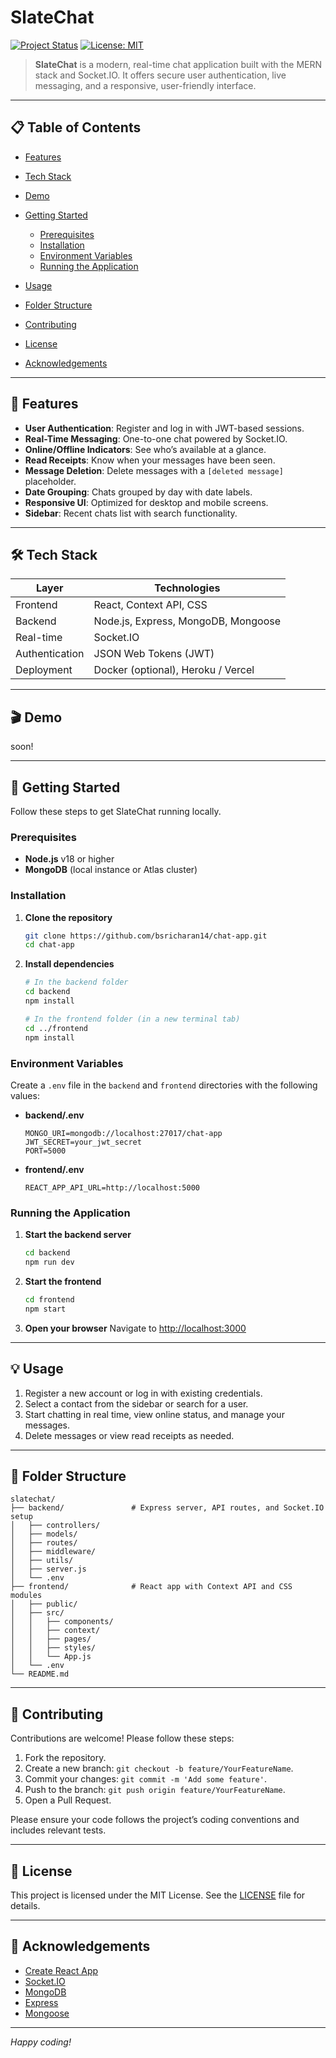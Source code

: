 # SlateChat

[![Project Status](https://img.shields.io/badge/status-in__development-yellow)](https://github.com/yourusername/slatechat)
[![License: MIT](https://img.shields.io/badge/license-MIT-blue.svg)](LICENSE)

> **SlateChat** is a modern, real-time chat application built with the MERN stack and Socket.IO. It offers secure user authentication, live messaging, and a responsive, user-friendly interface.

---

## 📋 Table of Contents

- [Features](#-features)
- [Tech Stack](#-tech-stack)
- [Demo](#-demo)
- [Getting Started](#-getting-started)

  - [Prerequisites](#prerequisites)
  - [Installation](#installation)
  - [Environment Variables](#environment-variables)
  - [Running the Application](#running-the-application)

- [Usage](#-usage)
- [Folder Structure](#-folder-structure)
- [Contributing](#-contributing)
- [License](#-license)
- [Acknowledgements](#-acknowledgements)

---

## 🚀 Features

- **User Authentication**: Register and log in with JWT-based sessions.
- **Real-Time Messaging**: One-to-one chat powered by Socket.IO.
- **Online/Offline Indicators**: See who’s available at a glance.
- **Read Receipts**: Know when your messages have been seen.
- **Message Deletion**: Delete messages with a `[deleted message]` placeholder.
- **Date Grouping**: Chats grouped by day with date labels.
- **Responsive UI**: Optimized for desktop and mobile screens.
- **Sidebar**: Recent chats list with search functionality.

---

## 🛠 Tech Stack

| Layer          | Technologies                        |
| -------------- | ----------------------------------- |
| Frontend       | React, Context API, CSS             |
| Backend        | Node.js, Express, MongoDB, Mongoose |
| Real-time      | Socket.IO                           |
| Authentication | JSON Web Tokens (JWT)               |
| Deployment     | Docker (optional), Heroku / Vercel  |

---

## 🎬 Demo

soon!

<!-- ![SlateChat Screenshot](./docs/screenshot.png) -->

---

## 🏁 Getting Started

Follow these steps to get SlateChat running locally.

### Prerequisites

- **Node.js** v18 or higher
- **MongoDB** (local instance or Atlas cluster)

### Installation

1. **Clone the repository**

   ```bash
   git clone https://github.com/bsricharan14/chat-app.git
   cd chat-app
   ```

2. **Install dependencies**

   ```bash
   # In the backend folder
   cd backend
   npm install

   # In the frontend folder (in a new terminal tab)
   cd ../frontend
   npm install
   ```

### Environment Variables

Create a `.env` file in the `backend` and `frontend` directories with the following values:

- **backend/.env**

  ```dotenv
  MONGO_URI=mongodb://localhost:27017/chat-app
  JWT_SECRET=your_jwt_secret
  PORT=5000
  ```

- **frontend/.env**

  ```dotenv
  REACT_APP_API_URL=http://localhost:5000
  ```

### Running the Application

1. **Start the backend server**

   ```bash
   cd backend
   npm run dev
   ```

2. **Start the frontend**

   ```bash
   cd frontend
   npm start
   ```

3. **Open your browser**
   Navigate to [http://localhost:3000](http://localhost:3000)

---

## 💡 Usage

1. Register a new account or log in with existing credentials.
2. Select a contact from the sidebar or search for a user.
3. Start chatting in real time, view online status, and manage your messages.
4. Delete messages or view read receipts as needed.

---

## 📂 Folder Structure

```
slatechat/
├── backend/               # Express server, API routes, and Socket.IO setup
│   ├── controllers/
│   ├── models/
│   ├── routes/
│   ├── middleware/
│   ├── utils/
│   ├── server.js
│   └── .env
├── frontend/              # React app with Context API and CSS modules
│   ├── public/
│   ├── src/
│   │   ├── components/
│   │   ├── context/
│   │   ├── pages/
│   │   ├── styles/
│   │   └── App.js
│   └── .env
└── README.md
```

---

## 🤝 Contributing

Contributions are welcome! Please follow these steps:

1. Fork the repository.
2. Create a new branch: `git checkout -b feature/YourFeatureName`.
3. Commit your changes: `git commit -m 'Add some feature'`.
4. Push to the branch: `git push origin feature/YourFeatureName`.
5. Open a Pull Request.

Please ensure your code follows the project’s coding conventions and includes relevant tests.

---

## 📜 License

This project is licensed under the MIT License. See the [LICENSE](LICENSE) file for details.

---

## 🙏 Acknowledgements

- [Create React App](https://github.com/facebook/create-react-app)
- [Socket.IO](https://socket.io/)
- [MongoDB](https://www.mongodb.com/)
- [Express](https://expressjs.com/)
- [Mongoose](https://mongoosejs.com/)

---

_Happy coding!_
